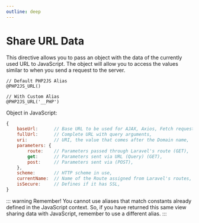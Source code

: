 ```yaml
---
outline: deep
---
```


# Share URL Data

This directive allows you to pass an object with the data of the currently used URL to JavaScript. The object will allow you to access the values similar to when you send a request to the server.

```blade
// Default PHP2JS Alias
@PHP2JS_URL() 

// With Custom Alias
@PHP2JS_URL('__PHP')
```

Object in JavaScript:

```javascript
{
	baseUrl:      // Base URL to be used for AJAX, Axios, Fetch requests, etc.,
	fullUrl:      // Complete URL with query arguments,
	uri:          // URI, the value that comes after the Domain name,
	parameters: {
		route:    // Parameters passed through Laravel's route (GET),
		get:      // Parameters sent via URL (Query) (GET),
		post:     // Parameters sent via (POST),
	},
	scheme:       // HTTP scheme in use,
	currentName:  // Name of the Route assigned from Laravel's routes,
	isSecure:     // Defines if it has SSL,
}
```

::: warning Remember!
You cannot use aliases that match constants already defined in the JavaScript context. So, if you have returned this same view sharing data with JavaScript, remember to use a different alias.
:::
